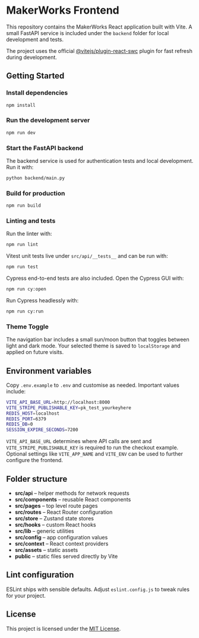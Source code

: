 # MakerWorks Frontend

This repository contains the MakerWorks React application built with Vite. A small
FastAPI service is included under the `backend` folder for local development and tests.

The project uses the official
[@vitejs/plugin-react-swc](https://github.com/vitejs/vite-plugin-react/blob/main/packages/plugin-react-swc)
plugin for fast refresh during development.

## Getting Started

### Install dependencies

```bash
npm install
```

### Run the development server

```bash
npm run dev
```

### Start the FastAPI backend

The backend service is used for authentication tests and local development.
Run it with:

```bash
python backend/main.py
```

### Build for production

```bash
npm run build
```

### Linting and tests

Run the linter with:

```bash
npm run lint
```

Vitest unit tests live under `src/api/__tests__` and can be run with:

```bash
npm run test
```

Cypress end-to-end tests are also included. Open the Cypress GUI with:

```bash
npm run cy:open
```

Run Cypress headlessly with:

```bash
npm run cy:run
```

### Theme Toggle

The navigation bar includes a small sun/moon button that toggles between light
and dark mode. Your selected theme is saved to `localStorage` and applied on
future visits.

## Environment variables

Copy `.env.example` to `.env` and customise as needed. Important values include:

```bash
VITE_API_BASE_URL=http://localhost:8000
VITE_STRIPE_PUBLISHABLE_KEY=pk_test_yourkeyhere
REDIS_HOST=localhost
REDIS_PORT=6379
REDIS_DB=0
SESSION_EXPIRE_SECONDS=7200
```

`VITE_API_BASE_URL` determines where API calls are sent and
`VITE_STRIPE_PUBLISHABLE_KEY` is required to run the checkout example. Optional
settings like `VITE_APP_NAME` and `VITE_ENV` can be used to further configure the
frontend.

## Folder structure

- **src/api** – helper methods for network requests
- **src/components** – reusable React components
- **src/pages** – top level route pages
- **src/routes** – React Router configuration
- **src/store** – Zustand state stores
- **src/hooks** – custom React hooks
- **src/lib** – generic utilities
- **src/config** – app configuration values
- **src/context** – React context providers
- **src/assets** – static assets
- **public** – static files served directly by Vite

## Lint configuration

ESLint ships with sensible defaults. Adjust `eslint.config.js` to tweak rules for your project.

## License

This project is licensed under the [MIT License](LICENSE).
